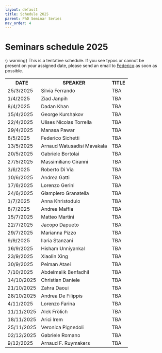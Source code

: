 ```yaml
---
layout: default
title: Schedule 2025
parent: PhD Seminar Series
nav_order: 4
---
```


# Seminars schedule 2025

{: warning}
This is a tentative schedule. If you see typos or cannot be present on your assigned date, please send an email to <a href="mailto:federico.sichetti@edu.unige.it">Federico</a> as soon as possible.

<!-- {: .highlight }
The next appointment is scheduled for **06/11/2024** for **Matteo Martini**'s seminar, room 214, 2:30 PM. -->

<table>
    <tr>
        <th>DATE</th>
        <th>SPEAKER</th>
        <th>TITLE</th>
    </tr>
    <!-- March -->
    <tr>
        <td>25/3/2025</td>
        <td>Silvia Ferrando</td>
        <td>TBA</td>
    </tr>
    <!-- April -->
    <tr>
        <td>1/4/2025</td>
        <td>Ziad Janpih</td>
        <td>TBA</td>
    </tr>
    <tr>
        <td>8/4/2025</td>
        <td>Dadan Khan</td>
        <td>TBA</td>
    </tr>
    <tr>
        <td>15/4/2025</td>
        <td>George Kurshakov</td>
        <td>TBA</td>
    </tr>
    <tr>
        <td>22/4/2025</td>
        <td>Ulises Nicolas Torrella</td>
        <td>TBA</td>
    </tr>
    <tr>
        <td>29/4/2025</td>
        <td>Manasa Pawar</td>
        <td>TBA</td>
    </tr>
    <!-- May -->
    <tr>
        <td>6/5/2025</td>
        <td>Federico Sichetti</td>
        <td>TBA</td>
    </tr>
    <tr>
        <td>13/5/2025</td>
        <td>Arnaud Watusadisi Mavakala</td>
        <td>TBA</td>
    </tr>
    <tr>
        <td>20/5/2025</td>
        <td>Gabriele Bortolai</td>
        <td>TBA</td>
    </tr>
    <tr>
        <td>27/5/2025</td>
        <td>Massimiliano Ciranni</td>
        <td>TBA</td>
    </tr>
    <!-- June -->
    <tr>
        <td>3/6/2025</td>
        <td>Roberto Di Via</td>
        <td>TBA</td>
    </tr>
    <tr>
        <td>10/6/2025</td>
        <td>Andrea Gatti</td>
        <td>TBA</td>
    </tr>
    <tr>
        <td>17/6/2025</td>
        <td>Lorenzo Gerini</td>
        <td>TBA</td>
    </tr>
    <tr>
        <td>24/6/2025</td>
        <td>Giampiero Granatella</td>
        <td>TBA</td>
    </tr>
    <!-- July -->
    <tr>
        <td>1/7/2025</td>
        <td>Anna Khristodulo</td>
        <td>TBA</td>
    </tr>
    <tr>
        <td>8/7/2025</td>
        <td>Andrea Maffia</td>
        <td>TBA</td>
    </tr>
    <tr>
        <td>15/7/2025</td>
        <td>Matteo Martini</td>
        <td>TBA</td>
    </tr>
    <tr>
        <td>22/7/2025</td>
        <td>Jacopo Dapueto</td>
        <td>TBA</td>
    </tr>
    <tr>
        <td>29/7/2025</td>
        <td>Marianna Pizzo</td>
        <td>TBA</td>
    </tr>
    <!-- September -->
    <tr>
        <td>9/9/2025</td>
        <td>Ilaria Stanzani</td>
        <td>TBA</td>
    </tr>
    <tr>
        <td>16/9/2025</td>
        <td>Hisham Unniyankal</td>
        <td>TBA</td>
    </tr>
    <tr>
        <td>23/9/2025</td>
        <td>Xiaolin Xing</td>
        <td>TBA</td>
    </tr>
    <tr>
        <td>30/9/2025</td>
        <td>Peiman Ataei</td>
        <td>TBA</td>
    </tr>
    <!-- October -->
    <tr>
        <td>7/10/2025</td>
        <td>Abdelmalik Benfadhil</td>
        <td>TBA</td>
    </tr>
    <tr>
        <td>14/10/2025</td>
        <td>Christian Daniele</td>
        <td>TBA</td>
    </tr>
    <tr>
        <td>21/10/2025</td>
        <td>Zahra Daoui</td>
        <td>TBA</td>
    </tr>
    <tr>
        <td>28/10/2025</td>
        <td>Andrea De Filippis</td>
        <td>TBA</td>
    </tr>
    <!-- November -->
    <tr>
        <td>4/11/2025</td>
        <td>Lorenzo Farina</td>
        <td>TBA</td>
    </tr>
    <tr>
        <td>11/11/2025</td>
        <td>Alek Frölich</td>
        <td>TBA</td>
    </tr>
    <tr>
        <td>18/11/2025</td>
        <td>Arici Irem</td>
        <td>TBA</td>
    </tr>
    <tr>
        <td>25/11/2025</td>
        <td>Veronica Pignedoli</td>
        <td>TBA</td>
    </tr>
    <!-- December -->
    <tr>
        <td>02/12/2025</td>
        <td>Gabriele Romano</td>
        <td>TBA</td>
    </tr>
    <tr>
        <td>9/12/2025</td>
        <td>Arnaud F. Ruymakers</td>
        <td>TBA</td>
    </tr>
    <!-- <tr>
        <td>16/12/2025</td>
        <td>???</td>
        <td>TBA</td>
    </tr> -->
</table>